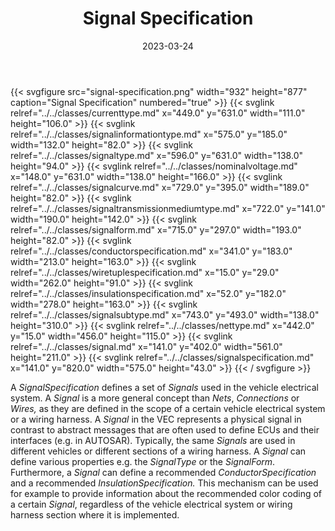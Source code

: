 ﻿---
title: Signal Specification
toc: false
type: specs
layout: diagram
date: "2023-03-24"
draft: false
specification: VEC
version: 2.0.2
documentType: "Recommendation"
elementType: Diagram
classes:
  - CurrentType
  - SignalInformationType
  - SignalType
  - NominalVoltage
  - SignalCurve
  - SignalTransmissionMediumType
  - SignalForm
  - ConductorSpecification
  - WireTupleSpecification
  - InsulationSpecification
  - SignalSubType
  - NetType
  - Signal
  - SignalSpecification
menu:
  VEC-2.0.2:    
    parent: connectivity
    identifier: connectivity/signal-specification
    weight: 1010001 

# Prev/next pager order (if `docs_section_pager` enabled in `params.toml`)
weight: 1010001
---
{{< svgfigure src="signal-specification.png" width="932" height="877" caption="Signal Specification" numbered="true" >}}
  {{< svglink relref="../../classes/currenttype.md" x="449.0" y="631.0" width="111.0" height="106.0" >}}
  {{< svglink relref="../../classes/signalinformationtype.md" x="575.0" y="185.0" width="132.0" height="82.0" >}}
  {{< svglink relref="../../classes/signaltype.md" x="596.0" y="631.0" width="138.0" height="94.0" >}}
  {{< svglink relref="../../classes/nominalvoltage.md" x="148.0" y="631.0" width="138.0" height="166.0" >}}
  {{< svglink relref="../../classes/signalcurve.md" x="729.0" y="395.0" width="189.0" height="82.0" >}}
  {{< svglink relref="../../classes/signaltransmissionmediumtype.md" x="722.0" y="141.0" width="190.0" height="142.0" >}}
  {{< svglink relref="../../classes/signalform.md" x="715.0" y="297.0" width="193.0" height="82.0" >}}
  {{< svglink relref="../../classes/conductorspecification.md" x="341.0" y="183.0" width="213.0" height="163.0" >}}
  {{< svglink relref="../../classes/wiretuplespecification.md" x="15.0" y="29.0" width="262.0" height="91.0" >}}
  {{< svglink relref="../../classes/insulationspecification.md" x="52.0" y="182.0" width="278.0" height="163.0" >}}
  {{< svglink relref="../../classes/signalsubtype.md" x="743.0" y="493.0" width="138.0" height="310.0" >}}
  {{< svglink relref="../../classes/nettype.md" x="442.0" y="15.0" width="456.0" height="115.0" >}}
  {{< svglink relref="../../classes/signal.md" x="141.0" y="402.0" width="561.0" height="211.0" >}}
  {{< svglink relref="../../classes/signalspecification.md" x="141.0" y="820.0" width="575.0" height="43.0" >}}
{{< / svgfigure >}}
<p> A <i>SignalSpecification </i>defines a set of <i>Signals</i> used in the vehicle electrical system. A <i>Signal </i>is a more general concept than <i>Nets</i>, <i>Connections</i> or <i>Wires, </i>as they are defined in the scope of a certain vehicle electrical system or a wiring harness. A <i>Signal </i>in the VEC&#160;represents a physical signal in contrast to abstract messages that are often used to define ECUs and their interfaces (e.g. in AUTOSAR). Typically, the same <i>Signals </i>are used in different vehicles or different sections of a wiring harness. A <i>Signal </i>can define various properties e.g. the <i>SignalType</i> or the <i>SignalForm</i>. Furthermore, a <i>Signal </i>can define a recommended <i>ConductorSpecification</i> and a recommended <i>InsulationSpecification. </i>This mechanism can be used for example to provide information about the recommended color coding of a certain <i>Signal</i>, regardless of the vehicle electrical system or wiring harness section where it is implemented.      </p>